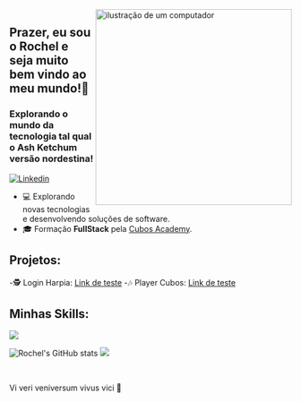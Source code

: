 <img src="https://raw.githubusercontent.com/MicaelliMedeiros/micaellimedeiros/master/image/computer-illustration.png" alt="ilustração de um computador" min-width="350px" max-width="350px" width="350px" align="right" >

 ## Prazer, eu sou o Rochel e seja muito bem vindo ao meu mundo!👋
 <h3> Explorando o mundo da tecnologia tal qual o Ash Ketchum versão nordestina!</h3>
 
 [![Linkedin](https://img.shields.io/badge/LinkedIn-0077B5?style=for-the-badge&logo=linkedin&logoColor=white)](https://www.linkedin.com/in/rochelrodriguesc/)
 
 - 💻 Explorando novas tecnologias e desenvolvendo soluções de software.
- 🎓 Formação **FullStack** pela <a href="https://cubos.academy">Cubos Academy</a>.

## Projetos:
-🕵️ Login Harpia: <a href= "https://github.com/Rochelrrc/ISH-Front-Desafio-React">Link de teste</a>
-🎶 Player Cubos: <a href="https://github.com/Rochelrrc/Projeto-Player">Link de teste</a>

 ## Minhas Skills:
<p align="left">
  <a href="https://skillicons.dev">
    <img src="https://skillicons.dev/icons?i=html,css,react,js,github,ts,materialui,figma,tailwind," />
  </a>
</p>

<div style="display: inline_block">
 


![Rochel's GitHub stats](https://github-readme-stats.vercel.app/api?username=rochelrrc&show_icons=true&theme=radical) [![](https://github-readme-stats-eight-theta.vercel.app/api/top-langs/?username=Rochelrrc&layout=compact&langs_count=8&theme=radical)](https://github.com/Rochelrrc/Rochelrrc)

</div><br/>



Vi veri veniversum vivus vici 🧠
